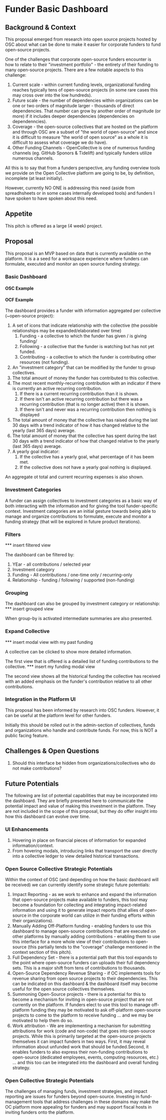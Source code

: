 # Funder Basic Dashboard 

## Background & Context

This proposal emerged from research into open source projects hosted by OSC about what can be done to make it easier for corporate funders to fund open-source projects. 

One of the challenges that corporate open-source funders encounter is how to relate to their "investment portfolio" - the entirety of their funding to many open-source projects. There are a few notable aspects to this challenge:
1. Current scale - within current funding levels, organizational funding reaches typically tens of open-source projects (in some rare cases this may cross over into the low hundreds).
2. Future scale - the number of dependencies within organizations can be one or two orders of magnitude larger - thousands of direct dependencies. That number can grow by another order of magnitude (or more) if it includes deeper dependencies (dependencies on dependenncies). 
3. Coverage - the open-source collectives that are hosted on the platform and through OSC are a subset of "the world of open-source" and since it is difficult to measure "the world of open source" as a whole it is difficult to assess what coverage we do have). 
4. Other Funding Channels - OpenCollective is one of numerous funding channels (eg. GitHub Sponors & Tidelift) and typically funders utilize numerous channels.

All this is to say that from a funders perspective, any funding overview tools we provide on the Open Collective platform are going to be, by definition, incomplete (at least initially). 

However, currently NO ONE is addressing this need (aside from spreadhsheets or in some cases internally developed tools) and funders I have spoken to have spoken about this need. 

## Appetite

This pitch is offered as a large (4 week) project.


## Proposal

This proposal is an MVP based on data that is currently available on the platform. It is a a seed for a workspace experience where funders can formulate, executed and monitor an open source funding strategy.  

### Basic Dashboard

#### OSC Example

#### OCF Example

The dashboard provides a funder with information aggregated per collective (~open-source project):
1. A set of icons that indicate relationship with the collective (the possible relationships may be expanded/elaborated over time)
	1. Funding - a collective to which the funder has given / is giving funding/
	2. Following - a collective that the funder is watching but has not yet funded.
	3. Contributing - a collective to which the funder is contributing other resources (not funding). 
2. An "investment category" that can be modified by the funder to group collectives. 
3. The total amount of money the funder has contributed to this collective.
4. The most recent monthly-recurring contribution with an indicator if there is currently an active recurring contribution.
	1. If there is a current recurring contribution than it is shown. 
	2. If there isn't an active recurring contribution but there was a recurring contribution (that is no longer active) then it is shown.
	3. If there isn't and never was a recurring contribution then nothing is displayed
5. The total amount of money that the collective has raised during the last 30 days with a trend indicator of how it has changed relative to the yearly (last 365 days) average.
6. The total amount of money that the collective has spent during the last 30 days with a trend indicator of how that changed relative to the yearly (last 365 days) average.
7. A yearly goal indicator:
	1. If the collective has a yearly goal, what percentage of it has beem met.
	2. If the collective does not have a yearly goal nothing is displayed.

An aggregate ot total and current recurring expenses is also shown.

### Investment Categories
A funder can assign collectives to investment categories as a basic way of both interacting with the information and for giving the tool funder-specific context. Investment categories are an initial gesture towards being able to manage and organize contributions to formulate, execute and monitor a funding strategy (that will be explored in future product iterations). 

### Filters
*** insert filtered view

The dashboard can be filtered by:
1. YEar - all contributions / selected year
2. Investment category
3. Funding - All contributions / one-time only / recurring-only
4. Relationship - funding / following / supported (non-funding)


### Grouping

The dashboard can also be grouped by investment category or relationship:
*** insert grouped view

When group-by is activated intermediate summaries are also presented. 

### Expand Collective
*** insert modal view with my past funding

A collective can be clicked to show more detailed information.

The first view that is offered is a detailed list of funding contributions to the collective.
*** insert my funding modal view

The second view shows all the historical funding the collective has received with an added emphasis on the funder's contribution relative to all other contributions. 


### Integration in the Platform UI
This proposal has been informed by research into OSC funders. However, it can be useful at the platform level for other funders.

Initially this should be rolled out in the admin-section of collectives, funds and organizations who handle and contribute funds. For now, this is NOT a public facing feature.

## Challenges & Open Questions
1. Should this interface be hidden from  organizations/collectives who do not make contributions? 


## Future Potentials 

The following are list of potential capabilities that may be incorporated into the dashboard. They are briefly presented here to communicate the potential impact and value of making this investment in the platform. They are not included in the scope of this proposal, but they do offer insight into how this dashboard can evolve over time.


### UI Enhancements
1. Hovering in place on financial pieces of information for expanded information/context.
2. From hovering modals, introducing links that transport the user directly into a collective ledger to view detailed historical transactions.

### Open Source Collective Strategic Potentials
Within the context of OSC (and depending on how the basic dashboard will be received) we can currently identify some strategic future potentials: 
1. Impact Reporting - as we work to enhance and expand the information that open-source projects make available to funders, this tool may become a foundation for collecting and integrating impact-related information and using it to generate impact reports (that allies of open-source in the corporate world can utilize in their funding efforts within their organizations).
2. Manually Adding Off-Platform funding - enabling funders to use this dashboard to manage open-source contributions that are executed on other platforms by manually adding contributions - enabling them to use this interface for a more whole view of their contributions to open-source (this partially tends to the "coverage" challenge mentioned in the context section of this pitch).
3. Full Dependency Set - there is a potential path that this tool expands to the point where open-source funders can uploads their full dependency sets. This is a major shift from tens of contributions to thousands.
4. Open-Source Dependency Revenue Sharing - if OC implements tools for revenue sharing from open source projects to their dependencies. This can be indicated on this dashboard & the dashboard itself may become useful for the open source collectives themselves.  
5. Summoning Open-Source projects - there is a potential for this to become a mechanism for inviting in open-source project that are not currently on the platform. If funders elect to use this tool to manage off-platform funding they may be motivated to ask off-platform open-source projects to come to the platform to receive funding ... and we may be motivated to help them do so.
6. Work attribution - We are implementing a mechanism for submitting attributions for work (code and non-code) that goes into open-source projects. While this is primarily targeted at the open-source projects themselves it can impact funders in two ways. First, it may reveal information about unfunded work that should be funded.Second, it enables funders to also express their non-funding contributions to open-source (dedicated employees, events, computing resources, etc.) ... and this too can be integrated into the dashboard and overall funding strategy.


### Open Collective Strategic Potentials
The challenges of managing funds, investment strategies, and impact reporting are issues for funders beyond open-source.  Investing in fund-management tools that address challenges in these domains may make the OC platform more appealing for funders and may support fiscal hosts in inviting funders onto the platform. 


